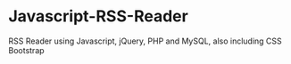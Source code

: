 # Javascript-RSS-Reader
RSS Reader using Javascript, jQuery, PHP and MySQL, also including CSS Bootstrap

